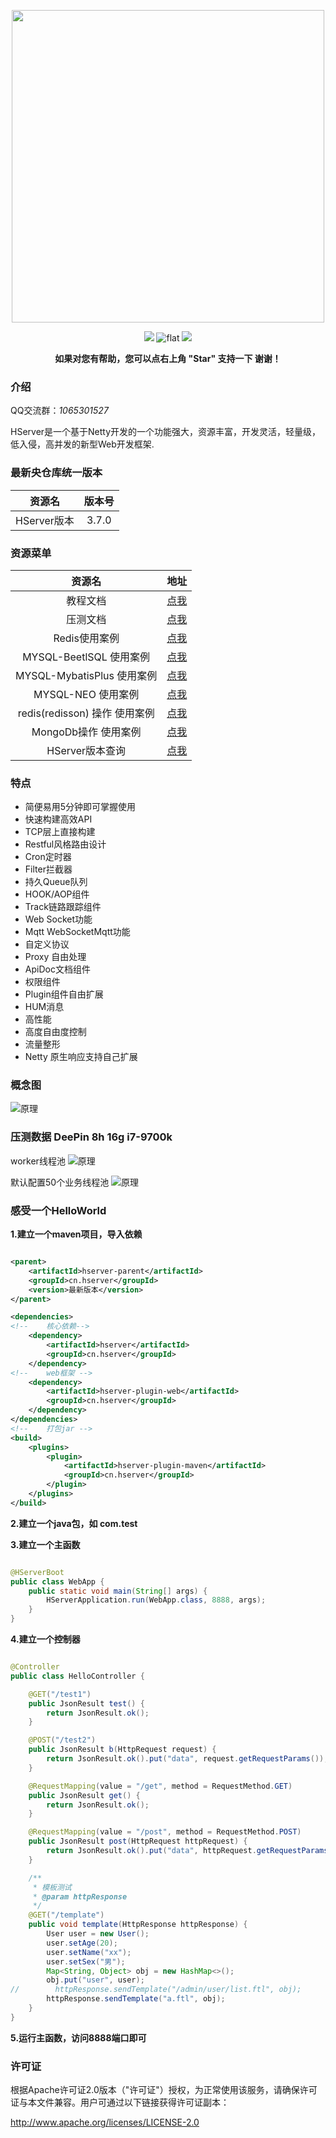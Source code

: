 <p align="center">
<a href="http://docs.hserver.cn">
<img src="https://gitee.com/HServer/HServer/raw/master/doc/icon.png" width="500" />
</a>
</p>
<p align="center">
    <a >
        <img src="https://img.shields.io/badge/Build-Java8-red.svg?style=flat" />
    </a>
    <a >
        <img src="https://img.shields.io/badge/Netty-4.2.0.Final-blue.svg" alt="flat">
    </a>
    <a >
        <img src="https://img.shields.io/badge/Licence-Apache2.0-green.svg?style=flat" />
    </a>

<p align="center">    
    <b>如果对您有帮助，您可以点右上角 "Star" 支持一下 谢谢！</b>
</p>

### 介绍

QQ交流群：*1065301527*

HServer是一个基于Netty开发的一个功能强大，资源丰富，开发灵活，轻量级，低入侵，高并发的新型Web开发框架.


### 最新央仓库统一版本

| 资源名 |  版本号  |
| :----:|:-----:|
| HServer版本 | 3.7.0 |

### 资源菜单

|             资源名              |                            地址                             |
|:----------------------------:|:---------------------------------------------------------:|
|             教程文档             |               [点我](http://docs.hserver.cn)                |
|             压测文档             |                      [点我](doc/PM.md)                      |
|          Redis使用案例           |  [点我](https://gitee.com/HServer/hserver-for-java-redis)   |
|     MYSQL-BeetlSQL 使用案例      | [点我](https://gitee.com/HServer/hserver-for-java-beetlsql) |
|    MYSQL-MybatisPlus 使用案例    |      [点我](https://gitee.com/HServer/hserver-system)       |
|        MYSQL-NEO 使用案例        |  [点我](https://gitee.com/HServer/hserver-for-java-mysql)   |
|   redis(redisson) 操作 使用案例    |  [点我](https://gitee.com/HServer/hserver-for-java-redis)   |
|        MongoDb操作 使用案例        | [点我](https://gitee.com/HServer/hserver-for-java-mongodb)  |
|         HServer版本查询          |     [点我](https://repo1.maven.org/maven2/cn/hserver/)      |

### 特点

* 简便易用5分钟即可掌握使用
* 快速构建高效API
* TCP层上直接构建
* Restful风格路由设计
* Cron定时器
* Filter拦截器
* 持久Queue队列
* HOOK/AOP组件
* Track链路跟踪组件
* Web Socket功能
* Mqtt WebSocketMqtt功能
* 自定义协议
* Proxy 自由处理
* ApiDoc文档组件
* 权限组件
* Plugin组件自由扩展
* HUM消息
* 高性能
* 高度自由度控制
* 流量整形
* Netty 原生响应支持自己扩展

### 概念图

![原理](https://gitee.com/HServer/HServer/raw/master/doc/planning_map.jpg)

### 压测数据 DeePin 8h 16g i7-9700k

worker线程池
![原理](https://gitee.com/HServer/HServer/raw/master/doc/w.png)

默认配置50个业务线程池
![原理](https://gitee.com/HServer/HServer/raw/master/doc/b.png)

### 感受一个HelloWorld

**1.建立一个maven项目，导入依赖**

```xml

<parent>
    <artifactId>hserver-parent</artifactId>
    <groupId>cn.hserver</groupId>
    <version>最新版本</version>
</parent>

<dependencies>
<!--    核心依赖-->
    <dependency>
        <artifactId>hserver</artifactId>
        <groupId>cn.hserver</groupId>
    </dependency>
<!--    web框架 -->
    <dependency>
        <artifactId>hserver-plugin-web</artifactId>
        <groupId>cn.hserver</groupId>
    </dependency>
</dependencies>
<!--    打包jar -->
<build>
    <plugins>
        <plugin>
            <artifactId>hserver-plugin-maven</artifactId>
            <groupId>cn.hserver</groupId>
        </plugin>
    </plugins>
</build>


```

**2.建立一个java包，如 com.test**

**3.建立一个主函数**

```java

@HServerBoot
public class WebApp {
    public static void main(String[] args) {
        HServerApplication.run(WebApp.class, 8888, args);
    }
}
```

**4.建立一个控制器**

```java

@Controller
public class HelloController {

    @GET("/test1")
    public JsonResult test() {
        return JsonResult.ok();
    }

    @POST("/test2")
    public JsonResult b(HttpRequest request) {
        return JsonResult.ok().put("data", request.getRequestParams());
    }

    @RequestMapping(value = "/get", method = RequestMethod.GET)
    public JsonResult get() {
        return JsonResult.ok();
    }

    @RequestMapping(value = "/post", method = RequestMethod.POST)
    public JsonResult post(HttpRequest httpRequest) {
        return JsonResult.ok().put("data", httpRequest.getRequestParams());
    }

    /**
     * 模板测试
     * @param httpResponse
     */
    @GET("/template")
    public void template(HttpResponse httpResponse) {
        User user = new User();
        user.setAge(20);
        user.setName("xx");
        user.setSex("男");
        Map<String, Object> obj = new HashMap<>();
        obj.put("user", user);
//        httpResponse.sendTemplate("/admin/user/list.ftl", obj);
        httpResponse.sendTemplate("a.ftl", obj);
    }
}
```

**5.运行主函数，访问8888端口即可**

### 许可证

根据Apache许可证2.0版本（"许可证"）授权，为正常使用该服务，请确保许可证与本文件兼容。用户可通过以下链接获得许可证副本：

http://www.apache.org/licenses/LICENSE-2.0

